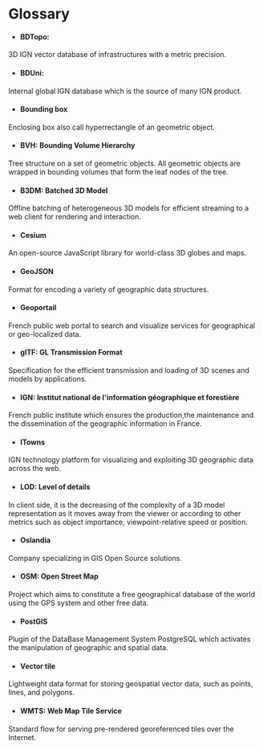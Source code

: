 # Glossary

* #### BDTopo:
3D IGN vector database of  infrastructures with a metric precision.

* #### BDUni:
Internal global IGN database which is the source of many IGN product.

* #### Bounding box
Enclosing box also call hyperrectangle of an geometric object.

* #### BVH: Bounding Volume Hierarchy
Tree structure on a set of geometric objects. All geometric objects are wrapped in bounding volumes that form the leaf nodes of the tree.

* #### B3DM: Batched 3D Model
Offline batching of heterogeneous 3D models for efficient streaming to a web client for rendering and interaction.

* #### Cesium
An open-source JavaScript library for world-class 3D globes and maps.

* #### GeoJSON
Format for encoding a variety of geographic data structures.

* #### Geoportail
French public web portal to search and visualize services for geographical or geo-localized data.

* #### glTF: GL Transmission Format
Specification for the efficient transmission and loading of 3D scenes and models by applications.

* #### IGN: Institut national de l'information géographique et forestière
French public institute which ensures the production,the maintenance and the dissemination of the geographic information in France.

* #### ITowns
IGN technology platform for visualizing and exploiting 3D geographic data across the web.

* #### LOD: Level of details
In client side, it is the decreasing of the complexity of a 3D model representation as it moves away from the viewer or according to other metrics such as object importance, viewpoint-relative speed or position. 

* #### Oslandia
Company specializing in GIS Open Source solutions.

* #### OSM: Open Street Map
Project which aims to constitute a free geographical database of the world using the GPS system and other free data.

* #### PostGIS
Plugin of the DataBase Management System PostgreSQL which activates the manipulation of geographic and spatial data.

* #### Vector tile
Lightweight data format for storing geospatial vector data, such as points, lines, and polygons.

* #### WMTS: Web Map Tile Service
Standard flow for serving pre-rendered georeferenced tiles over the Internet.
